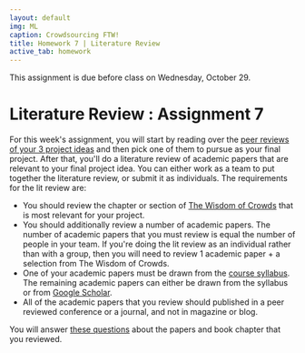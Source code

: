 ```yaml
---
layout: default
img: ML
caption: Crowdsourcing FTW!
title: Homework 7 | Literature Review
active_tab: homework
---
```



<div class="alert alert-info">
  This assignment is due before class on Wednesday, October 29.
</div>

Literature Review<span class="text-muted"> : Assignment 7</span> 
=============================================================
For this week's assignment, you will start by reading over the [peer reviews of your 3 project ideas]() and then pick one of them to pursue as your final project.  After that, you'll do a literature review of academic papers that are relevant to your final project idea.  You can either work as a team to put together the literature review, or submit it as individuals.  The requirements for the lit review are:

* You should review the chapter or section of [The Wisdom of Crowds](http://www.amazon.com/Wisdom-Crowds-James-Surowiecki-ebook/dp/B000FCKC3I/ref=sr_1_1?ie=UTF8&qid=1414173519&sr=8-1&keywords=the+wisdom+of+crowds) that is most relevant for your project.  
* You should additionally review a number of academic papers.  The number of academic papers that you must review is equal the number of people in your team.  If you're doing the lit review as an individual rather than with a group, then you will need to review 1 academic paper + a selection from The Wisdom of Crowds.
* One of your academic papers must be drawn from the [course syllabus](http://crowdsourcing-class.org/syllabus.html).  The remaining academic papers can either be drawn from the syllabus or from [Google Scholar](http://scholar.google.com).  
* All of the academic papers that you review should published in a peer reviewed conference or a journal, and not in magazine or blog.

You will answer [these questions](https://docs.google.com/forms/d/1e-TW-5UKudTFZeeTL8msvZSUQAsttzA0MkW8Aoz8mcw/viewform?usp=send_form) about the papers and book chapter that you reviewed.